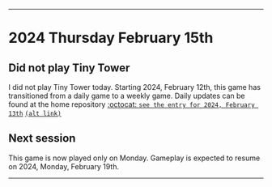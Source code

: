 
***

# 2024 Thursday February 15th

## Did not play Tiny Tower

I did not play Tiny Tower today. Starting 2024, February 12th, this game has transitioned from a daily game to a weekly game. Daily updates can be found at the home repository [:octocat: `see the entry for 2024, February 13th`](https://github.com/seanpm2001/SeansLifeArchive_Images_TinyTower/tree/master/tiny%20tower/2024/02_February/15/) [`(alt link)`](/tiny%20tower/2024/02_February/15/)

## Next session

This game is now played only on Monday. Gameplay is expected to resume on 2024, Monday, February 19th.

***
